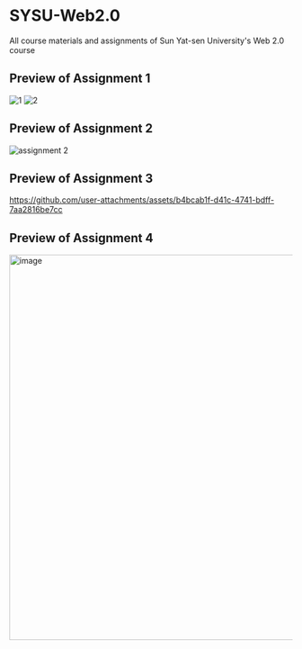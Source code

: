 # SYSU-Web2.0
All course materials and assignments of Sun Yat-sen University's Web 2.0 course

## Preview of Assignment 1
![1](https://github.com/user-attachments/assets/20a4e942-2669-46b5-b246-e09534787c1b)
![2](https://github.com/user-attachments/assets/4291a90a-0ed3-4c89-b47c-e74eaeef537b)

## Preview of Assignment 2
![assignment 2](https://github.com/user-attachments/assets/6b02734c-4852-4217-8b5a-e966d03770ee)

## Preview of Assignment 3
https://github.com/user-attachments/assets/b4bcab1f-d41c-4741-bdff-7aa2816be7cc

## Preview of Assignment 4
<img width="685" alt="image" src="https://github.com/user-attachments/assets/00bd2123-62de-48e2-8217-832d7c753c92" />


